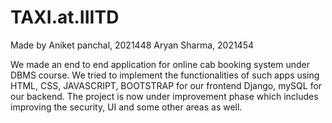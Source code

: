 # TAXI.at.IIITD
Made by Aniket panchal, 2021448
        Aryan Sharma, 2021454
      
We made an end to end application for online cab booking system under DBMS course.
We tried to implement the functionalities of such apps using
HTML, CSS, JAVASCRIPT, BOOTSTRAP for our frontend
Django, mySQL for our backend.
The project is now under improvement phase which includes improving the security, UI and some other areas as well.
